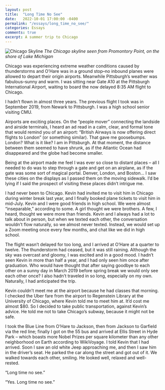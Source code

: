 ```yaml
---
layout: post
title:  "Long Time No See"
date:   2022-10-01 17:00:00 -0400
permalink: "/essays/long_time_no_see/"
categories: Essays
comments: true
excerpt: A summer trip to Chicago
---
```

![Chicago Skyline](/assets/img/Chicago_Skyline.jpg)
*The Chicago skyline seen from Promontory Point, on the shore of Lake Michigan*

Chicago was experiencing extreme weather conditions caused by thunderstorms and O’Hare was in a ground stop–no inbound planes were allowed to depart their origin airports. Meanwhile Pittsburgh’s weather was fabulous–sunny and warm. I was sitting near Gate A10 at the Pittsburgh International Airport, waiting to board the now delayed 8:35 AM flight to Chicago. 

I hadn’t flown in almost three years. The previous flight I took was in September 2019, from Newark to Pittsburgh. I was a high school senior visiting CMU.

Airports are exciting places. On the “people mover” connecting the landside and airside terminals, I heard an ad read in a calm, clear, and formal tone that would remind you of an airport: “British Airways is now offering direct flights to London” (or something similar). That gave me goosebumps. London? What is it like? I am in Pittsburgh. At that moment, the distance between them seemed to have shrunk, as if the Atlantic Ocean had disappeared and the globe had become smaller.

Being at the airport made me feel I was ever so close to distant places – all I needed to do was to step through a gate and get on an airplane, as if the gate was some sort of magical portal. Denver, London, and Boston… I saw these cities on the displays as I passed them on the moving sidewalk. I’d be lying if I said the prospect of visiting these places didn’t intrigue me.

I had never been to Chicago. Kevin had invited me to visit him in Chicago during winter break last year, and I finally booked plane tickets to visit him in mid-July. Kevin and I were good friends in high school. We were almost “inseparable,” according to some. A girl thought we were brothers. A few, I heard, thought we were more than friends. Kevin and I always had a lot to talk about in person, but when we texted each other, the conversation wouldn’t flow naturally, so we almost never texted. Instead, we would set up a Zoom meeting once every few months, and chat like we did in high school. 

The flight wasn’t delayed for too long, and I arrived at O’Hare at a quarter to twelve. The thunderstorm had ceased, but it was still raining. Although the sky was overcast and gloomy, I was excited and in a good mood. I hadn’t seen Kevin in more than half a year, and I had only seen him once after graduation. Who would have thought that after saying goodbye to each other on a sunny day in March 2019 before spring break we would only see each other once? I also hadn’t traveled in so long, especially on my own. Naturally, I had anticipated the trip. 

Kevin couldn’t meet me at the airport because he had classes that morning. I checked the Uber fare from the airport to Regenstein Library at the University of Chicago, where Kevin told me to meet him at. It’d cost me almost $80. So I decided to take public transportation, against Kevin’s advice. He told me not to take Chicago’s subway, because it might not be safe. 

I took the Blue Line from O’Hare to Jackson, then from Jackson to Garfield via the red line; finally I got on the 55 bus and arrived at Ellis Street in Hyde Park – which boasts more Nobel Prizes per square kilometer than any other neighborhood on Earth according to WikiVoyage. I told Kevin that I had arrived. Soon I saw an old white Jeep approaching me, and then I saw him in the driver’s seat. He parked the car along the street and got out of it. We walked towards each other, smiling. He looked well, relaxed and well-rested. 

“Long time no see.”

“Yes. Long time no see.”